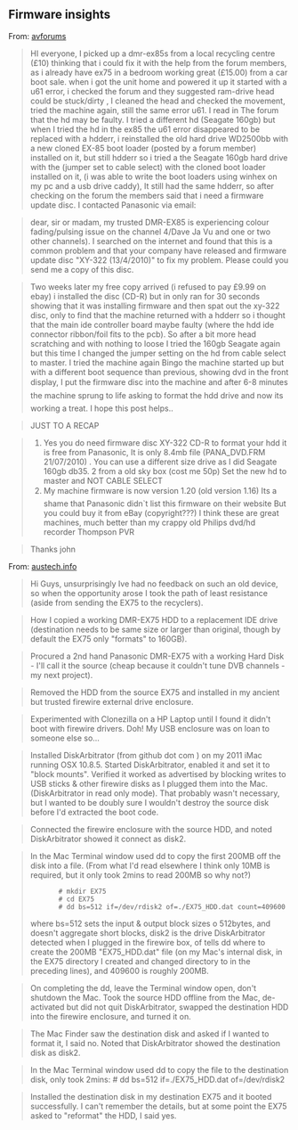 ## Firmware insights

From: [avforums](https://www.avforums.com/threads/pan-ex85-faulty-tuner-now-u61-error.1452010/)

> HI everyone, I picked up a dmr-ex85s from a local recycling centre (£10) thinking that i could fix it with the help from the forum members, as i already have ex75 in a bedroom working great (£15.00) from a car boot sale. when i got the unit home and powered it up it started with a u61 error, i checked the forum and they suggested ram-drive head could be stuck/dirty , I cleaned the head and checked the movement, tried the machine again, still the same error u61. I read in The forum that the hd may be faulty. I tried a different hd (Seagate 160gb) but when I tried the hd in the ex85 the u61 error disappeared to be replaced with a hdderr, i reinstalled the old hard drive WD2500bb with a new cloned EX-85 boot loader (posted by a forum member) installed on it, but still hdderr so i tried a the Seagate 160gb hard drive with the (jumper set to cable select) with the cloned boot loader installed on it, (i was able to write the boot loaders using winhex on my pc and a usb drive caddy), It still had the same hdderr, so after checking on the forum the members said that i need a firmware update disc. I contacted Panasonic via email:

> dear, sir or madam, my trusted DMR-EX85 is experiencing colour fading/pulsing issue on the channel 4/Dave Ja Vu and one or two other channels). I searched on the internet and found that this is a common problem and that your company have released and firmware update disc "XY-322 (13/4/2010)" to fix my problem. Please could you send me a copy of this disc.

> Two weeks later my free copy arrived (i refused to pay £9.99 on ebay) i installed the disc (CD-R) but in only ran for 30 seconds showing that it was installing firmware and then spat out the xy-322 disc, only to find that the machine returned with a hdderr so i thought that the main ide controller board maybe faulty (where the hdd ide connector ribbon/foil fits to the pcb). So after a bit more head scratching and with nothing to loose I tried the 160gb Seagate again but this time I changed the jumper setting on the hd from cable select to master. I tried the machine again Bingo the machine started up but with a different boot sequence than previous, showing dvd in the front display, I put the firmware disc into the machine and after 6-8 minutes the machine sprung to life asking to format the hdd drive and now its working a treat.
I hope this post helps..

> JUST TO A RECAP

> 1. Yes you do need firmware disc XY-322 CD-R to format your hdd it is free from Panasonic,
> It is only 8.4mb file (PANA_DVD.FRM 21/07/2010)
> . You can use a different size drive as I did Seagate 160gb db35.
> 2 from a old sky box (cost me 50p)
> Set the new hd to master and NOT CABLE SELECT
> 3. My machine firmware is now version 1.20 (old version 1.16)
> Its a shame that Panasonic didn`t list this firmware on their website
> But you could buy it from eBay (copyright???)
> I think these are great machines, much better than my crappy old Philips dvd/hd recorder Thompson PVR

> Thanks john

From: [austech.info]( http://www.austech.info/showthread.php/53480-Panasonic-DVR-(DMR-EX75)-Service-manual)

> Hi Guys, unsurprisingly Ive had no feedback on such an old device, so when the opportunity arose I took the path of least resistance (aside from sending the EX75 to the recyclers).

> How I copied a working DMR-EX75 HDD to a replacement IDE drive (destination needs to be same size or larger than original, though by default the EX75 only "formats" to 160GB).

> Procured a 2nd hand Panasonic DMR-EX75 with a working Hard Disk - I'll call it the source (cheap because it couldn't tune DVB channels - my next project).

> Removed the HDD from the source EX75 and installed in my ancient but trusted firewire external drive enclosure.

> Experimented with Clonezilla on a HP Laptop until I found it didn't boot with firewire drivers. Doh! My USB enclosure was on loan to someone else so…

> Installed DiskArbitrator (from github dot com ) on my 2011 iMac running OSX 10.8.5. Started DiskArbitrator, enabled it and set it to "block mounts". Verified it worked as advertised by blocking writes to USB sticks & other firewire disks as I plugged them into the Mac. (DiskArbitrator in read only mode). That probably wasn't necessary, but I wanted to be doubly sure I wouldn't destroy the source disk before I'd extracted the boot code.

> Connected the firewire enclosure with the source HDD, and noted DiskArbitrator showed it connect as disk2.

> In the Mac Terminal window used dd to copy the first 200MB off the disk into a file. (From what I'd read elsewhere I think only 10MB is required, but it only took 2mins to read 200MB so why not?)
> ```
>        # mkdir EX75
>        # cd EX75
>        # dd bs=512 if=/dev/rdisk2 of=./EX75_HDD.dat count=409600
> ```
> where bs=512 sets the input & output block sizes o 512bytes, and doesn't aggregate short blocks,
> disk2 is the drive DiskArbitrator detected when I plugged in the firewire box,
> of tells dd where to create the 200MB "EX75_HDD.dat" file (on my Mac's internal disk, in the EX75 directory I created and changed directory to in the preceding lines),
> and 409600 is roughly 200MB.

> On completing the dd, leave the Terminal window open, don't shutdown the Mac. Took the source HDD offline from the Mac, de-activated but did not quit DiskArbitrator, swapped the destination HDD into the firewire enclosure, and turned it on.

> The Mac Finder saw the destination disk and asked if I wanted to format it, I said no. Noted that DiskArbitrator showed the destination disk as disk2.

> In the Mac Terminal window used dd to copy the file to the destination disk, only took 2mins:
>        # dd bs=512 if=./EX75_HDD.dat of=/dev/rdisk2

> Installed the destination disk in my destination EX75 and it booted successfully. I can't remember the details, but at some point the EX75 asked to "reformat" the HDD, I said yes.
